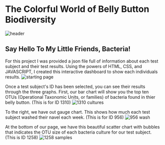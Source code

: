 # The Colorful World of Belly Button Biodiversity
![header](https://user-images.githubusercontent.com/19378130/184557405-23df0ba2-8d72-4642-8c88-7ea43118a7da.PNG)

## Say Hello To My Little Friends, Bacteria!
For this project I was provided a json file full of information about each test subject and their test results. Using the powers of HTML, CSS, and JAVASCRIPT, I created this interactive dashboard to show each individuals results.
![starting page](https://user-images.githubusercontent.com/19378130/184557473-bc73d647-c7f4-45b7-82f5-0b1b20c1b2a5.PNG)

Once a test subject's ID has been selected, you can see their results through the three graphs.
First, our bar chart will show you the top ten OTUs (Operational Taxonomic Units, or families) of bacteria found in thier belly button. (This is for ID 1310)
![1310 cultures](https://user-images.githubusercontent.com/19378130/184557547-7f6a540f-1041-42a7-abf4-f4029cda6860.PNG)

To the right, we have out gauge chart. This shows how much each test subject washed their navel each week. (This is for ID 956)
![956 wash](https://user-images.githubusercontent.com/19378130/184557588-5194375c-bedb-44ae-b625-2b1176777c64.PNG)

At the bottom of our page, we have this beautiful scatter chart with bubbles that indicates the OTU size of each bacteria culture for our test subject. (This is ID 1258)
![1258 samples](https://user-images.githubusercontent.com/19378130/184557619-06989966-f60a-422d-a7cf-e3ab7b070374.PNG)


